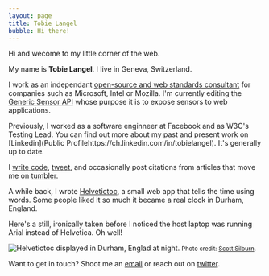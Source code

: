```yaml
---
layout: page
title: Tobie Langel
bubble: Hi there!
---
```


Hi and wecome to my little corner of the web.

My name is **Tobie Langel**. I live in Geneva, Switzerland.

I work as an independant [open-source and web standards consultant](http://www.codespeaks.com)
for companies such as Microsoft, Intel or Mozilla.
I'm currently editing the [Generic Sensor API](https://w3c.github.io/sensors/)
whose purpose it is to expose sensors to web applications.

Previously, I worked as a software enginneer at Facebook
and as W3C's Testing Lead.
You can find out more about my past and present work on [Linkedin](Public Profilehttps://ch.linkedin.com/in/tobielangel).
It's generally up to date.

I [write code](https://github.com/tobie),
[tweet](https://twitter.com/tobie),
and occasionally post citations from articles that move me on [tumbler](http://blog.tobie.me/).

A while back, I wrote [Helvetictoc](http://www.helvetictoc.com),
a small web app that tells the time using words.
Some people liked it so much it became a real clock in Durham, England.

Here's a still, ironically taken before
I noticed the host laptop was running Arial instead of Helvetica.
Oh well!

![Helvetictoc displayed in Durham, Englad at night.](http://blog.internalreflections.co.uk/wp-content/uploads/2013/12/IMG_3135-Edit.jpg)
<small>Photo credit: [Scott Silburn](http://blog.internalreflections.co.uk/).</small>

Want to get in touch? Shoot me an [email](mailto:tobie@codespeaks.com) or reach out on [twitter](https://twitter.com/tobie).
